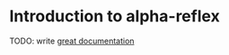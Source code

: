 # Introduction to alpha-reflex

TODO: write [great documentation](http://jacobian.org/writing/what-to-write/)
